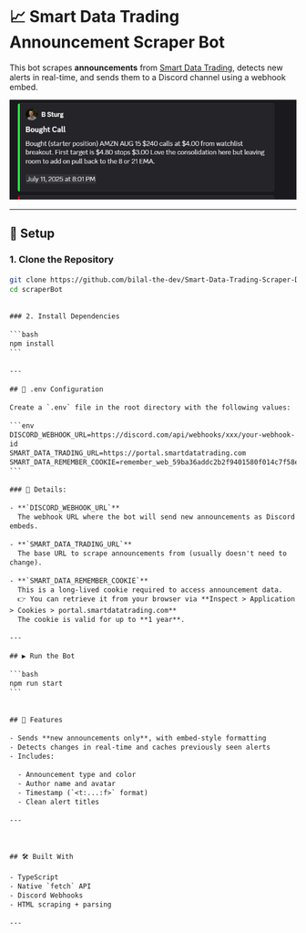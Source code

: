 # 📈 Smart Data Trading Announcement Scraper Bot

This bot scrapes **announcements** from [Smart Data Trading](https://portal.smartdatatrading.com), detects new alerts in real-time, and sends them to a Discord channel using a webhook embed.

![Sample](./sample.PNG)

---

## 🔧 Setup

### 1. Clone the Repository

```bash
git clone https://github.com/bilal-the-dev/Smart-Data-Trading-Scraper-Discord-Bot scraperBot
cd scraperBot
```

````

### 2. Install Dependencies

```bash
npm install
```

---

## 📁 .env Configuration

Create a `.env` file in the root directory with the following values:

```env
DISCORD_WEBHOOK_URL=https://discord.com/api/webhooks/xxx/your-webhook-id
SMART_DATA_TRADING_URL=https://portal.smartdatatrading.com
SMART_DATA_REMEMBER_COOKIE=remember_web_59ba36addc2b2f9401580f014c7f58ea4e30989d=eyJpdiIxxxxx
```

### 🔑 Details:

- **`DISCORD_WEBHOOK_URL`**
  The webhook URL where the bot will send new announcements as Discord embeds.

- **`SMART_DATA_TRADING_URL`**
  The base URL to scrape announcements from (usually doesn't need to change).

- **`SMART_DATA_REMEMBER_COOKIE`**
  This is a long-lived cookie required to access announcement data.
  👉 You can retrieve it from your browser via **Inspect > Application > Cookies > portal.smartdatatrading.com**
  The cookie is valid for up to **1 year**.

---

## ▶️ Run the Bot

```bash
npm run start
```


## 🧠 Features

- Sends **new announcements only**, with embed-style formatting
- Detects changes in real-time and caches previously seen alerts
- Includes:

  - Announcement type and color
  - Author name and avatar
  - Timestamp (`<t:...:f>` format)
  - Clean alert titles

---



## 🛠 Built With

- TypeScript
- Native `fetch` API
- Discord Webhooks
- HTML scraping + parsing

---


````

